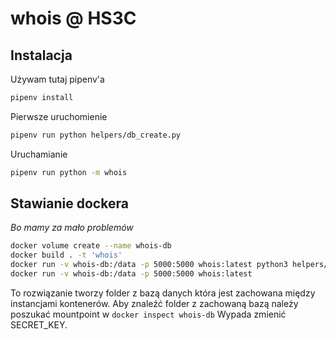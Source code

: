 # whois @ HS3C


## Instalacja
Używam tutaj pipenv'a 
```bash
pipenv install
```
Pierwsze uruchomienie
```bash
pipenv run python helpers/db_create.py
```
Uruchamianie
```bash
pipenv run python -m whois
```

## Stawianie dockera
_Bo mamy za mało problemów_
```bash
docker volume create --name whois-db
docker build . -t 'whois'
docker run -v whois-db:/data -p 5000:5000 whois:latest python3 helpers/db_create.py
docker run -v whois-db:/data -p 5000:5000 whois:latest
```
To rozwiązanie tworzy folder z bazą danych która jest zachowana między instancjami kontenerów.
Aby znaleźć folder z zachowaną bazą należy poszukać mountpoint w ```docker inspect whois-db```
Wypada zmienić SECRET_KEY.